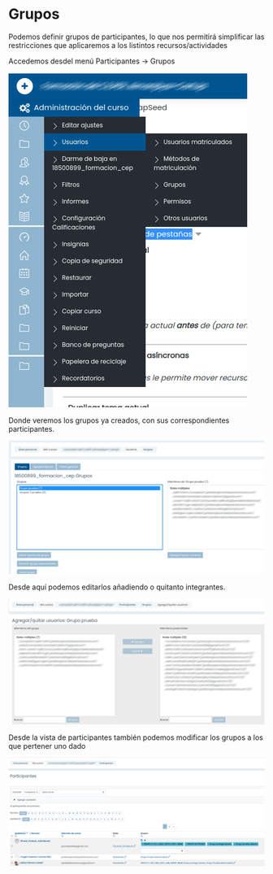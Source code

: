 # Grupos

Podemos definir grupos de participantes, lo que nos permitirá simplificar las restricciones que aplicaremos a los listintos recursos/actividades

Accedemos desdel menú Participantes -> Grupos

![](./images/MenuGrupos.png)

Donde veremos los grupos ya creados, con sus correspondientes participantes.

![](./images/Grupos.png)

Desde aquí podemos editarlos añadiendo o quitanto integrantes.

![](./images/EdicionGrupos.png)

Desde la vista de participantes también podemos modificar los grupos a los que pertener uno dado

![](./images/EdidionGrupos.png)